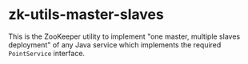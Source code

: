 zk-utils-master-slaves
======================
This is the ZooKeeper utility to implement "one master, multiple slaves deployment" of any Java service which implements
the required `PointService` interface.